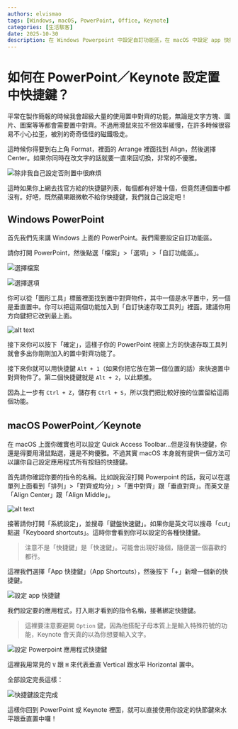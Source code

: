 ```yaml
---
authors: elvismao
tags: [Windows, macOS, PowerPoint, Office, Keynote]
categories: [生活駭客]
date: 2025-10-30
description: 在 Windows Powerpoint 中設定自訂功能區，在 macOS 中設定 app 快捷鍵。
---
```


# 如何在 PowerPoint／Keynote 設定置中快捷鍵？

平常在製作簡報的時候我會超級大量的使用置中對齊的功能，無論是文字方塊、圖片、圖案等等都會需要置中對齊。不過用滑鼠來拉不但效率緩慢，在許多時候很容易不小心拉歪，被別的奇奇怪怪的磁鐵吸走。

這時候你得要到右上角 Format，裡面的 Arrange 裡面找到 Align，然後選擇 Center。如果你同時在改文字的話就要一直來回切換，非常的不優雅。

![除非我自己設定否則置中很麻煩](keynote.webp)

這時如果你上網去找官方給的快捷鍵列表，每個都有好幾十個，但竟然連個置中都沒有。好吧，既然蘋果跟微軟不給你快捷鍵，我們就自己設定吧！

## Windows PowerPoint

首先我們先來講 Windows 上面的 PowerPoint。我們需要設定自訂功能區。

請你打開 PowerPoint，然後點選「檔案」>「選項」>「自訂功能區」。

![選擇檔案](1.webp)

![選擇選項](2.webp)

你可以從「圖形工具」標籤裡面找到置中對齊物件，其中一個是水平置中，另一個是垂直置中。你可以把這兩個功能加入到「自訂快速存取工具列」裡面。建議你用方向鍵把它改到最上面。

![alt text](3.webp)

接下來你可以按下「確定」，這樣子你的 PowerPoint 視窗上方的快速存取工具列就會多出你剛剛加入的置中對齊功能了。

接下來你就可以用快捷鍵 `Alt + 1`（如果你把它放在第一個位置的話）來快速置中對齊物件了。第二個快捷鍵就是 `Alt + 2`，以此類推。

因為上一步有 `Ctrl + Z`，儲存有 `Ctrl + S`，所以我們把比較好按的位置留給這兩個功能。

## macOS PowerPoint／Keynote

在 macOS 上面你確實也可以設定 Quick Access Toolbar...但是沒有快捷鍵，你還是得要用滑鼠點選，還是不夠優雅。不過其實 macOS 本身就有提供一個方法可以讓你自己設定應用程式所有按鈕的快捷鍵。

首先請你確認你要的指令的名稱。比如說我沒打開 Powerpoint 的話，我可以在選單列上面看到「排列」>「對齊或均分」>「置中對齊」跟「垂直對齊」。而英文是「Align Center」跟「Align Middle」。

![alt text](ppt.webp)

接著請你打開「系統設定」，並搜尋「鍵盤快速鍵」。如果你是英文可以搜尋「cut」點選「Keyboard shortcuts」。這時你會看到你可以設定的各種快捷鍵。

> 注意不是「快捷鍵」是「快速鍵」。可能會出現好幾個，隨便選一個喜歡的都行。

這裡我們選擇「App 快捷鍵」（App Shortcuts），然後按下「+」新增一個新的快捷鍵。

![設定 app 快捷鍵](open.webp)

我們設定要的應用程式，打入剛才看到的指令名稱，接著綁定快捷鍵。

> 這裡要注意要避開 `Option` 鍵，因為他搭配子母本質上是輸入特殊符號的功能，Keynote 會天真的以為你想要輸入文字。

![設定 Powerpoint 應用程式快捷鍵](set.webp)

這裡我用常見的 `V` 跟 `H` 來代表垂直 Vertical 跟水平 Horizontal 置中。

全部設定完長這樣：

![快捷鍵設定完成](setted.webp)

這樣你回到 PowerPoint 或 Keynote 裡面，就可以直接使用你設定的快節鍵來水平跟垂直置中囉！

